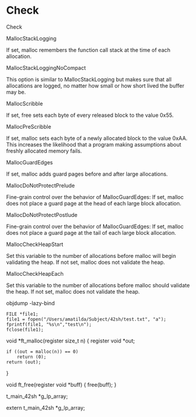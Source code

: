 # Check
Check

MallocStackLogging

If set, malloc remembers the function call stack at the time of each allocation.

MallocStackLoggingNoCompact

This option is similar to MallocStackLogging but makes sure that all allocations are logged, no matter how small or how short lived the buffer may be.

MallocScribble

If set, free sets each byte of every released block to the value 0x55.

MallocPreScribble

If set, malloc sets each byte of a newly allocated block to the value 0xAA. This increases the likelihood that a program making assumptions about freshly allocated memory fails.

MallocGuardEdges

If set, malloc adds guard pages before and after large allocations.

MallocDoNotProtectPrelude

Fine-grain control over the behavior of MallocGuardEdges: If set, malloc does not place a guard page at the head of each large block allocation.

MallocDoNotProtectPostlude

Fine-grain control over the behavior of MallocGuardEdges: If set, malloc does not place a guard page at the tail of each large block allocation.

MallocCheckHeapStart

Set this variable to the number of allocations before malloc will begin validating the heap. If not set, malloc does not validate the heap.

MallocCheckHeapEach

Set this variable to the number of allocations before malloc should validate the heap. If not set, malloc does not validate the heap.

objdump -lazy-bind 

	FILE *file1;
	file1 = fopen("/Users/amatilda/Subject/42sh/test.txt", "a");
	fprintf(file1, "%s\n","test\n");
	fclose(file1);
  
 void	*ft_malloc(register size_t n)
{
	register void		*out;

	if ((out = malloc(n)) == 0)
		return (0);
	return (out);
}

void	ft_free(register void *buff)
{
	free(buff);
}

t_main_42sh			*g_lp_array;

extern t_main_42sh			*g_lp_array;
